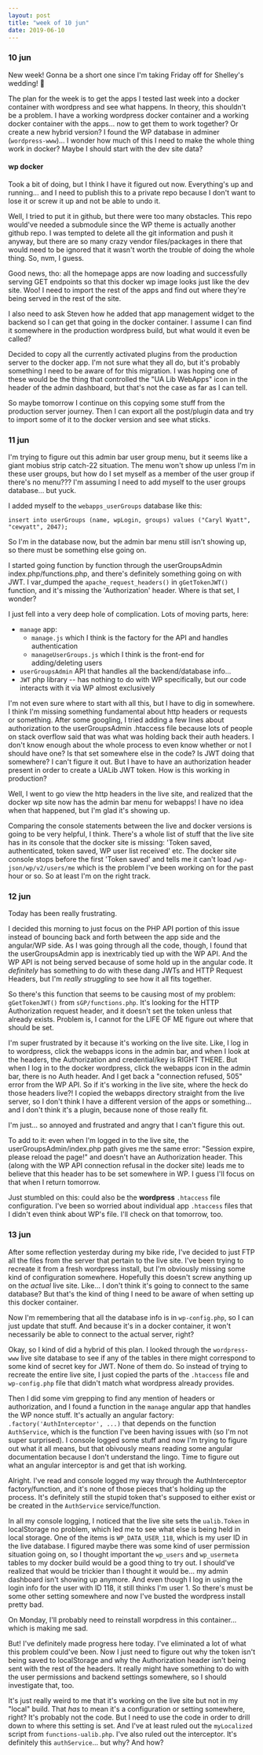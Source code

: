 ```yaml
---
layout: post
title: "week of 10 jun"
date: 2019-06-10
---
```


### 10 jun

New week! Gonna be a short one since I'm taking Friday off for Shelley's wedding! :tada:

The plan for the week is to get the apps I tested last week into a docker container with wordpress and see what happens. In theory, this shouldn't be a problem. I have a working wordpress docker container and a working docker container with the apps... now to get them to work together? Or create a new hybrid version? I found the WP database in adminer (`wordpress-www`)... I wonder how much of this I need to make the whole thing work in docker? Maybe I should start with the dev site data?

#### wp docker

Took a bit of doing, but I think I have it figured out now. Everything's up and running... and I need to publish this to a private repo because I don't want to lose it or screw it up and not be able to undo it.

Well, I tried to put it in github, but there were too many obstacles. This repo would've needed a submodule since the WP theme is actually another github repo. I was tempted to delete all the git information and push it anyway, but there are so many crazy vendor files/packages in there that would need to be ignored that it wasn't worth the trouble of doing the whole thing. So, nvm, I guess.

Good news, tho: all the homepage apps are now loading and successfully serving GET endpoints so that this docker wp image looks just like the dev site. Woo! I need to import the rest of the apps and find out where they're being served in the rest of the site. 

I also need to ask Steven how he added that app management widget to the backend so I can get that going in the docker container. I assume I can find it somewhere in the production wordpress build, but what would it even be called?

Decided to copy all the currently activated plugins from the production server to the docker app. I'm not sure what they all do, but it's probably something I need to be aware of for this migration. I was hoping one of these would be the thing that controlled the "UA Lib WebApps" icon in the header of the admin dashboard, but that's not the case as far as I can tell.

So maybe tomorrow I continue on this copying some stuff from the production server journey. Then I can export all the post/plugin data and try to import some of it to the docker version and see what sticks.

### 11 jun

I'm trying to figure out this admin bar user group menu, but it seems like a giant mobius strip catch-22 situation. The menu won't show up unless I'm in these user groups, but how do I set myself as a member of the user group if there's no menu??? I'm assuming I need to add myself to the user groups database... but yuck. 

I added myself to the `webapps_userGroups` database like this:

```
insert into userGroups (name, wpLogin, groups) values ("Caryl Wyatt", "cewyatt", 2047);
```

So I'm in the database now, but the admin bar menu still isn't showing up, so there must be something else going on.

I started going function by function through the userGroupsAdmin index.php/functions.php, and there's definitely something going on with JWT. I var_dumped the `apache_request_headers()` in `gGetTokenJWT()` function, and it's missing the 'Authorization' header. Where is that set, I wonder?

I just fell into a very deep hole of complication. Lots of moving parts, here:
- `manage` app:
  - `manage.js` which I think is the factory for the API and handles authentication
  - `manageUserGroups.js` which I think is the front-end for adding/deleting users
- `userGroupsAdmin` API that handles all the backend/database info...
- `JWT` php library -- has nothing to do with WP specifically, but our code interacts with it via WP almost exclusively

I'm not even sure where to start with all this, but I have to dig in somewhere. I think I'm missing something fundamental about http headers or requests or something. After some googling, I tried adding a few lines about authorization to the userGroupsAdmin .htaccess file because lots of people on stack overflow said that was what was holding back their auth headers. I don't know enough about the whole process to even know whether or not I should have one? Is that set somewhere else in the code? Is JWT doing that somewhere? I can't figure it out. But I have to have an authorization header present in order to create a UALib JWT token. How is this working in production?

Well, I went to go view the http headers in the live site, and realized that the docker wp site now has the admin bar menu for webapps! I have no idea when that happened, but I'm glad it's showing up.

Comparing the console statements between the live and docker versions is going to be very helpful, I think. There's a whole list of stuff that the live site has in its console that the docker site is missing: 'Token saved, authenticated, token saved, WP user list received' etc. The docker site console stops before the first 'Token saved' and tells me it can't load `/wp-json/wp/v2/users/me` which is the problem I've been working on for the past hour or so. So at least I'm on the right track.

### 12 jun

Today has been really frustrating. 

I decided this morning to just focus on the PHP API portion of this issue instead of bouncing back and forth between the app side and the angular/WP side. As I was going through all the code, though, I found that the userGroupsAdmin app is inextricably tied up with the WP API. And the WP API is not being served because of some hold up in the angular code. It *definitely* has something to do with these dang JWTs and HTTP Request Headers, but I'm *really struggling* to see how it all fits together.

So there's this function that seems to be causing most of my problem: `gGetTokenJWT()` from `sGP/functions.php`. It's looking for the HTTP Authorization request header, and it doesn't set the token unless that already exists. Problem is, I cannot for the LIFE OF ME figure out where that should be set. 

I'm super frustrated by it because it's working on the live site. Like, I log in to wordpress, click the webapps icons in the admin bar, and when I look at the headers, the Authorization and credential/key is RIGHT THERE. But when I log in to the docker wordpress, click the webapps icon in the admin bar, there is no Auth header. And I get back a "connection refused, 505" error from the WP API. So if it's working in the live site, where the heck do those headers live?! I copied the webapps directory straight from the live server, so I don't think I have a different version of the apps or something... and I don't think it's a plugin, because none of those really fit.

I'm just... so annoyed and frustrated and angry that I can't figure this out.

To add to it: even when I'm logged in to the live site, the userGroupsAdmin/index.php path gives me the same error: "Session expire, please reload the page!" and doesn't have an Authorization header. This (along with the WP API connection refusal in the docker site) leads me to believe that this header has to be set somewhere in WP. I guess I'll focus on that when I return tomorrow.

Just stumbled on this: could also be the **wordpress** `.htaccess` file configuration. I've been so worried about individual app `.htaccess` files that I didn't even think about WP's file. I'll check on that tomorrow, too.

### 13 jun

After some reflection yesterday during my bike ride, I've decided to just FTP all the files from the server that pertain to the live site. I've been trying to recreate it from a fresh wordpress install, but I'm obviously missing some kind of configuration somewhere. Hopefully this doesn't screw anything up on the *actual* live site. Like... I don't think it's going to connect to the same database? But that's the kind of thing I need to be aware of when setting up this docker container. 

Now I'm remembering that all the database info is in `wp-config.php`, so I can just update that stuff. And because it's in a docker container, it won't necessarily be able to connect to the actual server, right?

Okay, so I kind of did a hybrid of this plan. I looked through the `wordpress-www` live site database to see if any of the tables in there might correspond to some kind of secret key for JWT. None of them do. So instead of trying to recreate the entire live site, I just copied the parts of the `.htaccess` file and `wp-config.php` file that didn't match what wordpress already provides. 

Then I did some vim grepping to find any mention of headers or authorization, and I found a function in the `manage` angular app that handles the WP nonce stuff. It's actually an angular factory: `.factory('AuthInterceptor', ...)` that depends on the function `AuthService`, which is the function I've been having issues with (so I'm not super surprised). I console logged some stuff and now I'm trying to figure out what it all means, but that obivously means reading some angular documentation because I don't understand the lingo. Time to figure out what an angular interceptor is and get that ish working.

Alright. I've read and console logged my way through the AuthInterceptor factory/function, and it's none of those pieces that's holding up the process. It's definitely still the stupid token that's supposed to either exist or be created in the `AuthService` service/function. 

In all my console logging, I noticed that the live site sets the `ualib.Token` in localStorage no problem, which led me to see what else is being held in local storage. One of the items is `WP_DATA_USER_118`, which is my user ID in the live database. I figured maybe there was some kind of user permission situation going on, so I thought important the `wp_users` and `wp_usermeta` tables to my docker build would be a good thing to try out. I should've realized that would be trickier than I thought it would be... my admin dashboard isn't showing up anymore. And even though I log in using the login info for the user with ID 118, it still thinks I'm user 1. So there's must be some other setting somewhere and now I've busted the wordpress install pretty bad.

On Monday, I'll probably need to reinstall worpdress in this container... which is making me sad. 

But! I've definitely made progress here today. I've eliminated a lot of what this problem could've been. Now  I just need to figure out why the token isn't being saved to localStorage and why the Authorization header isn't being sent with the rest of the headers. It really might have something to do with the user permissions and backend settings somewhere, so I should investigate that, too.

It's just really weird to me that it's working on the live site but not in my "local" build. That *has* to mean it's a configuration or setting somewhere, right? It's probably not the code. But I need to use the code in order to drill down to where this setting is set. And I've at least ruled out the `myLocalized` script from `functions-ualib.php`. I've also ruled out the interceptor. It's definitely this `authService`... but why? And how?
